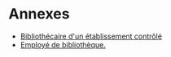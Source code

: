 # Annexes

- [Bibliothécaire d'un établissement contrôlé](bibliothecaire-d-un-etablissement-controle)
- [Employé de bibliothèque.](employe-de-bibliotheque)
